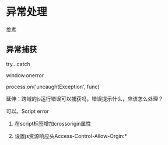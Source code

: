 # 异常处理

[参考](https://blog.fundebug.com/2017/11/27/proper-error-handling-javascript/)

## 异常捕获

try…catch

window.onerror

process.on('uncaughtException', func)

延伸：跨域的js运行错误可以捕获吗，错误提示什么，应该怎么处理？

可以。Script error

1. 在script标签增加crossorigin属性

2. 设置js资源响应头Access-Control-Allow-Orgin:*
